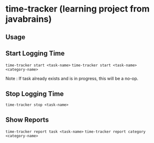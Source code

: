 # time-tracker (learning project from javabrains)

## Usage

## Start Logging Time

`time-tracker start <task-name>`
`time-tracker start <task-name> <category-name>`

Note : If task already exists and is in progress, this will be a no-op.

## Stop Logging Time

`time-tracker stop <task-name>`

## Show Reports

`time-tracker report task <task-name>`
`time-tracker report category <category-name>`

